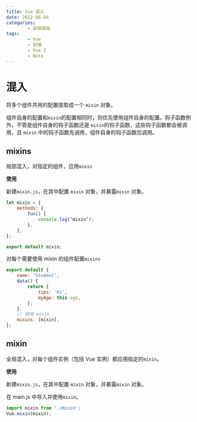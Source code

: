 ```yaml
---
title: Vue 混入
date: 2022-06-04
categories:
        - 前端框架
tags:
        - Vue
        - 前端
        - Vue 2
        - Note
---
```


# 混入

将多个组件共用的配置提取成一个 `mixin` 对象。

组件自身的配置和`mixin`的配置相同时，则优先使用组件自身的配置。钩子函数例外，不管是组件自身的钩子函数还是 `mixin`的钩子函数，这些钩子函数都会被调用，且 `mixin` 中的钩子函数先调用，组件自身的钩子函数后调用。

## mixins

局部混入，对指定的组件，应用`mixin`

**使用**

新建`mixin.js`，在其中配置 `mixin` 对象，并暴露`mixin` 对象。

```js
let mixin = {
	methods: {
		fun() {
			console.log(‘mixin’);
		},
	},
};

export default mixin;
```

对每个需要使用 mixin 的组件配置`mixins`

```js
export default {
	name: 'Student',
	data() {
		return {
			tips: 'Hi',
			myAge: this.age,
		};
	},
	// 使用 mixin
	mixins: [mixin],
};
```

## mixin

全局混入，对每个组件实例（包括 Vue 实例）都应用指定的`mixin`。

**使用**

新建`mixin.js`，在其中配置 `mixin` 对象，并暴露`mixin` 对象。

在 main.js 中导入并使用`mixin`。

```js
import mixin from './mixin';
Vue.mixin(mixin);
```
